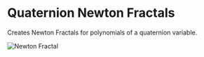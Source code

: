 # Quaternion Newton Fractals
Creates Newton Fractals for polynomials of a quaternion variable.

![Newton Fractal](https://math.dartmouth.edu/~rmaguire/projects/quaternion_newton_fractals/quaternion_newton_fractal_z_cubed_minus_one.apng "Newton Fractal")
